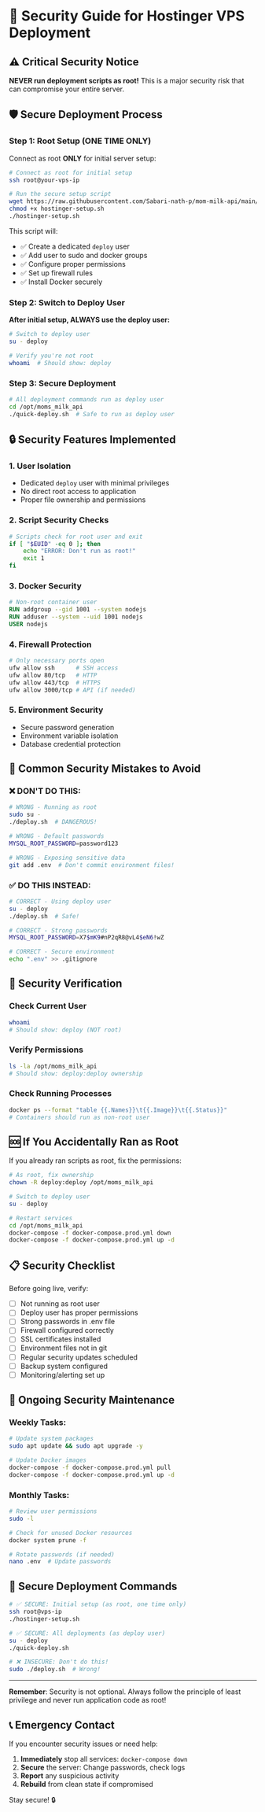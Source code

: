 # 🔐 Security Guide for Hostinger VPS Deployment

## ⚠️ Critical Security Notice

**NEVER run deployment scripts as root!** This is a major security risk that can compromise your entire server.

## 🛡️ Secure Deployment Process

### Step 1: Root Setup (ONE TIME ONLY)

Connect as root **ONLY** for initial server setup:

```bash
# Connect as root for initial setup
ssh root@your-vps-ip

# Run the secure setup script
wget https://raw.githubusercontent.com/Sabari-nath-p/mom-milk-api/main/hostinger-setup.sh
chmod +x hostinger-setup.sh
./hostinger-setup.sh
```

This script will:
- ✅ Create a dedicated `deploy` user
- ✅ Add user to sudo and docker groups
- ✅ Configure proper permissions
- ✅ Set up firewall rules
- ✅ Install Docker securely

### Step 2: Switch to Deploy User

**After initial setup, ALWAYS use the deploy user:**

```bash
# Switch to deploy user
su - deploy

# Verify you're not root
whoami  # Should show: deploy
```

### Step 3: Secure Deployment

```bash
# All deployment commands run as deploy user
cd /opt/moms_milk_api
./quick-deploy.sh  # Safe to run as deploy user
```

## 🔒 Security Features Implemented

### 1. **User Isolation**
- Dedicated `deploy` user with minimal privileges
- No direct root access to application
- Proper file ownership and permissions

### 2. **Script Security Checks**
```bash
# Scripts check for root user and exit
if [ "$EUID" -eq 0 ]; then
    echo "ERROR: Don't run as root!"
    exit 1
fi
```

### 3. **Docker Security**
```dockerfile
# Non-root container user
RUN addgroup --gid 1001 --system nodejs
RUN adduser --system --uid 1001 nodejs
USER nodejs
```

### 4. **Firewall Protection**
```bash
# Only necessary ports open
ufw allow ssh      # SSH access
ufw allow 80/tcp   # HTTP
ufw allow 443/tcp  # HTTPS
ufw allow 3000/tcp # API (if needed)
```

### 5. **Environment Security**
- Secure password generation
- Environment variable isolation
- Database credential protection

## 🚨 Common Security Mistakes to Avoid

### ❌ **DON'T DO THIS:**

```bash
# WRONG - Running as root
sudo su -
./deploy.sh  # DANGEROUS!

# WRONG - Default passwords
MYSQL_ROOT_PASSWORD=password123

# WRONG - Exposing sensitive data
git add .env  # Don't commit environment files!
```

### ✅ **DO THIS INSTEAD:**

```bash
# CORRECT - Using deploy user
su - deploy
./deploy.sh  # Safe!

# CORRECT - Strong passwords
MYSQL_ROOT_PASSWORD=X7$mK9#nP2qR8@vL4$eN6!wZ

# CORRECT - Secure environment
echo ".env" >> .gitignore
```

## 🔧 Security Verification

### Check Current User
```bash
whoami
# Should show: deploy (NOT root)
```

### Verify Permissions
```bash
ls -la /opt/moms_milk_api
# Should show: deploy:deploy ownership
```

### Check Running Processes
```bash
docker ps --format "table {{.Names}}\t{{.Image}}\t{{.Status}}"
# Containers should run as non-root user
```

## 🆘 If You Accidentally Ran as Root

If you already ran scripts as root, fix the permissions:

```bash
# As root, fix ownership
chown -R deploy:deploy /opt/moms_milk_api

# Switch to deploy user
su - deploy

# Restart services
cd /opt/moms_milk_api
docker-compose -f docker-compose.prod.yml down
docker-compose -f docker-compose.prod.yml up -d
```

## 📋 Security Checklist

Before going live, verify:

- [ ] Not running as root user
- [ ] Deploy user has proper permissions
- [ ] Strong passwords in .env file
- [ ] Firewall configured correctly
- [ ] SSL certificates installed
- [ ] Environment files not in git
- [ ] Regular security updates scheduled
- [ ] Backup system configured
- [ ] Monitoring/alerting set up

## 🔄 Ongoing Security Maintenance

### Weekly Tasks:
```bash
# Update system packages
sudo apt update && sudo apt upgrade -y

# Update Docker images
docker-compose -f docker-compose.prod.yml pull
docker-compose -f docker-compose.prod.yml up -d
```

### Monthly Tasks:
```bash
# Review user permissions
sudo -l

# Check for unused Docker resources
docker system prune -f

# Rotate passwords (if needed)
nano .env  # Update passwords
```

## 🚀 Secure Deployment Commands

```bash
# ✅ SECURE: Initial setup (as root, one time only)
ssh root@vps-ip
./hostinger-setup.sh

# ✅ SECURE: All deployments (as deploy user)
su - deploy
./quick-deploy.sh

# ❌ INSECURE: Don't do this!
sudo ./deploy.sh  # Wrong!
```

---

**Remember**: Security is not optional. Always follow the principle of least privilege and never run application code as root!

## 📞 Emergency Contact

If you encounter security issues or need help:

1. **Immediately** stop all services: `docker-compose down`
2. **Secure** the server: Change passwords, check logs
3. **Report** any suspicious activity
4. **Rebuild** from clean state if compromised

Stay secure! 🔒
